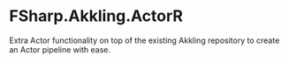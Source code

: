 # FSharp.Akkling.ActorR
Extra Actor functionality on top of the existing Akkling repository to create an Actor pipeline with ease.
